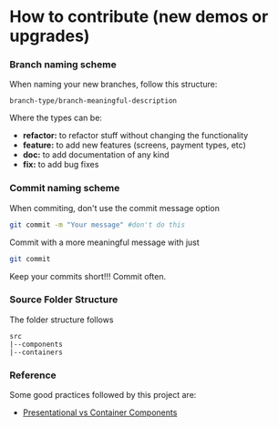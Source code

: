 How to contribute (new demos or upgrades)
================================

### Branch naming scheme
When naming your new branches, follow this structure:

```
branch-type/branch-meaningful-description
```

Where the types can be:

- **refactor:** to refactor stuff without changing the functionality
- **feature:** to add new features (screens, payment types, etc)
- **doc:** to add documentation of any kind
- **fix:** to add bug fixes

### Commit naming scheme
When commiting, don't use the commit message option

```sh
git commit -m "Your message" #don't do this
```
Commit with a more meaningful message with just

```sh
git commit
```

Keep your commits short!!! Commit often.

### Source Folder Structure

The folder structure follows

```
src
|--components
|--containers
```

### Reference
Some good practices followed by this project are:

- [Presentational vs Container Components](https://medium.com/@dan_abramov/smart-and-dumb-components-7ca2f9a7c7d0)

